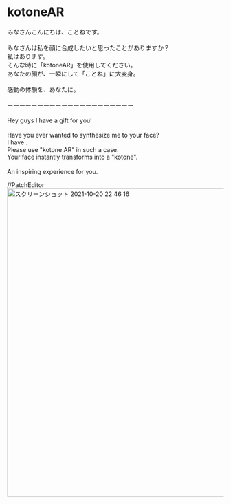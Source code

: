 # kotoneAR
みなさんこんにちは、ことねです。<br>
<br>
みなさんは私を顔に合成したいと思ったことがありますか？<br>
私はあります。<br>
そんな時に「kotoneAR」を使用してください。<br>
あなたの顔が、一瞬にして「ことね」に大変身。<br>
<br>
感動の体験を、あなたに。<br>
<br>
ーーーーーーーーーーーーーーーーーーーーー<br>
<br>
Hey guys I have a gift for you!<br>
<br>
Have you ever wanted to synthesize me to your face?<br>
I have .<br>
Please use "kotone AR" in such a case.<br>
Your face instantly transforms into a "kotone".<br>
<br>
An inspiring experience for you.<br>

//PatchEditor
<img width="718" alt="スクリーンショット 2021-10-20 22 46 16" src="https://user-images.githubusercontent.com/89561421/138105369-575183ae-01dd-4fa2-bd4e-b8b3e2c50a3c.png">
